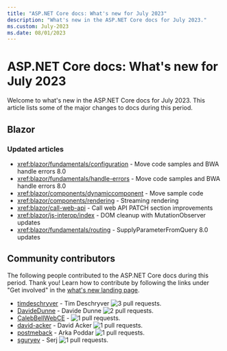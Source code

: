 ```yaml
---
title: "ASP.NET Core docs: What's new for July 2023"
description: "What's new in the ASP.NET Core docs for July 2023."
ms.custom: July-2023
ms.date: 08/01/2023
---
```


# ASP.NET Core docs: What's new for July 2023

Welcome to what's new in the ASP.NET Core docs for July 2023. This article lists some of the major changes to docs during this period.

## Blazor

### Updated articles

- <xref:blazor/fundamentals/configuration> - Move code samples and BWA handle errors 8.0
- <xref:blazor/fundamentals/handle-errors> - Move code samples and BWA handle errors 8.0
- <xref:blazor/components/dynamiccomponent> - Move sample code
- <xref:blazor/components/rendering> - Streaming rendering
- <xref:blazor/call-web-api> - Call web API PATCH section improvements
- <xref:blazor/js-interop/index> - DOM cleanup with MutationObserver updates
- <xref:blazor/fundamentals/routing> - SupplyParameterFromQuery 8.0 updates

## Community contributors

The following people contributed to the ASP.NET Core docs during this period. Thank you! Learn how to contribute by following the links under "Get involved" in the [what's new landing page](index.yml).

- [timdeschryver](https://github.com/timdeschryver) - Tim Deschryver ![3 pull requests.](https://img.shields.io/badge/Merged%20Pull%20Requests-3-green)
- [DavideDunne](https://github.com/DavideDunne) - Davide Dunne ![2 pull requests.](https://img.shields.io/badge/Merged%20Pull%20Requests-2-green)
- [CalebBellWebCE](https://github.com/CalebBellWebCE) -  ![1 pull requests.](https://img.shields.io/badge/Merged%20Pull%20Requests-1-green)
- [david-acker](https://github.com/david-acker) - David Acker ![1 pull requests.](https://img.shields.io/badge/Merged%20Pull%20Requests-1-green)
- [postmeback](https://github.com/postmeback) - Arka Poddar ![1 pull requests.](https://img.shields.io/badge/Merged%20Pull%20Requests-1-green)
- [sguryev](https://github.com/sguryev) - Serj ![1 pull requests.](https://img.shields.io/badge/Merged%20Pull%20Requests-1-green)
